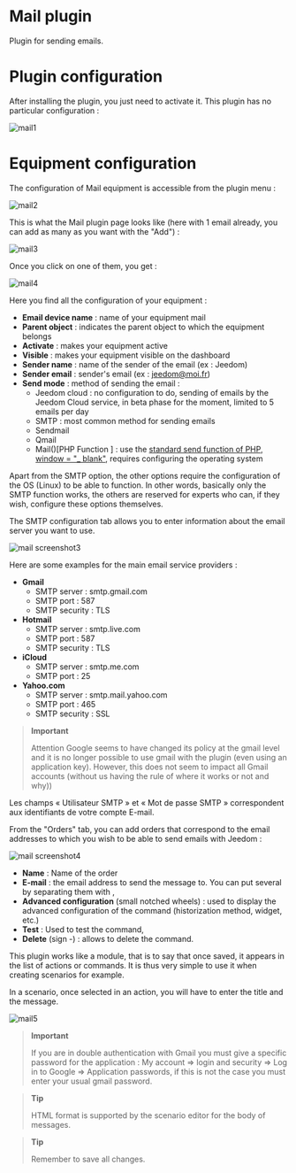 # Mail plugin

Plugin for sending emails.

# Plugin configuration 

After installing the plugin, you just need to activate it. This plugin has no particular configuration :

![mail1](../images/mail1.PNG)

# Equipment configuration 

The configuration of Mail equipment is accessible from the plugin menu :

![mail2](../images/mail2.PNG)

This is what the Mail plugin page looks like (here with 1 email already, you can add as many as you want with the "Add") :

![mail3](../images/mail3.PNG)

Once you click on one of them, you get :

![mail4](../images/mail4.PNG)

Here you find all the configuration of your equipment :

-   **Email device name** : name of your equipment mail
-   **Parent object** : indicates the parent object to which the equipment belongs
-   **Activate** : makes your equipment active
-   **Visible** : makes your equipment visible on the dashboard
-   **Sender name** : name of the sender of the email (ex : Jeedom)
-   **Sender email** : sender's email (ex : <jeedom@moi.fr>)
-   **Send mode** : method of sending the email :
    -   Jeedom cloud : no configuration to do, sending of emails by the Jeedom Cloud service, in beta phase for the moment, limited to 5 emails per day
    -   SMTP : most common method for sending emails
    -   Sendmail
    -   Qmail
    -   Mail()\[PHP Function \] : use the [standard send function of PHP, window = "\_ blank"](http://fr.php.net/manual/fr/function.mail.php), requires configuring the operating system

Apart from the SMTP option, the other options require the configuration of the OS (Linux) to be able to function. In other words, basically only the SMTP function works, the others are reserved for experts who can, if they wish, configure these options themselves.

The SMTP configuration tab allows you to enter information about the email server you want to use.

![mail screenshot3](../images/mail_screenshot3.jpg)

Here are some examples for the main email service providers :

-   **Gmail**
    -   SMTP server : smtp.gmail.com
    -   SMTP port : 587
    -   SMTP security : TLS
-   **Hotmail**
    -   SMTP server : smtp.live.com
    -   SMTP port : 587
    -   SMTP security : TLS
-   **iCloud**
    -   SMTP server : smtp.me.com
    -   SMTP port : 25
-   **Yahoo.com**
    -   SMTP server : smtp.mail.yahoo.com
    -   SMTP port : 465
    -   SMTP security : SSL

> **Important**
>
> Attention Google seems to have changed its policy at the gmail level and it is no longer possible to use gmail with the plugin (even using an application key). However, this does not seem to impact all Gmail accounts (without us having the rule of where it works or not and why))

Les champs « Utilisateur SMTP » et « Mot de passe SMTP » correspondent aux identifiants de votre compte E-mail.

From the "Orders" tab, you can add orders that correspond to the email addresses to which you wish to be able to send emails with Jeedom :

![mail screenshot4](../images/mail_screenshot4.jpg)

-   **Name** : Name of the order
-   **E-mail** : the email address to send the message to. You can put several by separating them with ,
-   **Advanced configuration** (small notched wheels) : used to display the advanced configuration of the command (historization method, widget, etc.)
-   **Test** : Used to test the command,
-   **Delete** (sign -) : allows to delete the command.

This plugin works like a module, that is to say that once saved, it appears in the list of actions or commands. It is thus very simple to use it when creating scenarios for example.

In a scenario, once selected in an action, you will have to enter the title and the message.

![mail5](../images/mail5.jpg)

> **Important**
>
> If you are in double authentication with Gmail you must give a specific password for the application : My account ⇒ login and security ⇒ Log in to Google ⇒ Application passwords, if this is not the case you must enter your usual gmail password.

> **Tip**
>
> HTML format is supported by the scenario editor for the body of messages.

> **Tip**
>
> Remember to save all changes.
